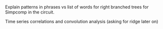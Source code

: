 Explain patterns in phrases vs list of words for right branched trees for Simpcomp in the circuit.

Time series correlations and convolution analysis (asking for ridge later on)